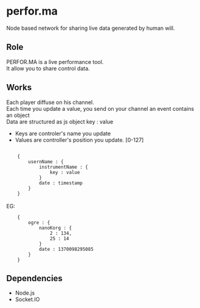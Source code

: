 perfor.ma
=========

Node based network for sharing live data generated by human will.
<h2>Role</h2>
<p>
PERFOR.MA is a live performance tool.<br/>
It allow you to share control data. 
</p>
<h2>Works</h2>
<p>
Each player diffuse on his channel.<br/>
Each time you update a value, you send on your channel an event contains an object<br/>
Data are structured as js object key : value<br/>
<ul>
	<li>Keys are controler's name you update</li>
	<li>Values are controller's position you update. [0-127]</li>
</ul>
<code>
	{
		usernName : {
			instrumentName : {
				key : value
			}
			date : timestamp
		}
	}
</code><br/>
EG:<br/>
<code>
	{
		ogre : {
			nanoKorg : {
				2 : 134,
				25 : 14
			}
			date : 1370098295085
		}
	}
</code>


</p>
<h2>Dependencies</h2>
<ul>
	<li>Node.js</li>
	<li>Socket.IO</li>
</ul>